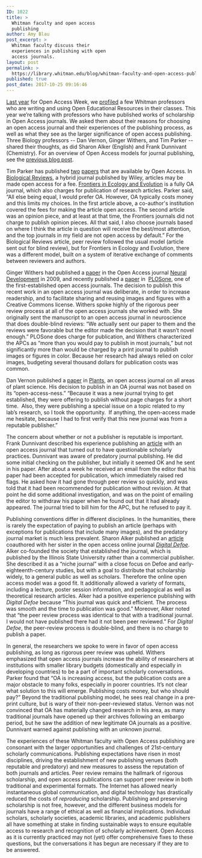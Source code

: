 ```yaml
---
ID: 1022
title: >
  Whitman faculty and open access
  publishing
author: Amy Blau
post_excerpt: >
  Whitman faculty discuss their
  experiences in publishing with open
  access journals.
layout: post
permalink: >
  https://library.whitman.edu/blog/whitman-faculty-and-open-access-publishing/
published: true
post_date: 2017-10-25 09:16:46
---
```

<a href="https://library.whitman.edu/blog/open-access-week-2016/">Last year</a> for Open Access Week, we <a href="https://library.whitman.edu/blog/open-textbooks-math/">profiled</a> a few Whitman professors who are writing and using Open Educational Resources in their classes. This year we’re talking with professors who have published works of scholarship in Open Access journals. We asked them about their reasons for choosing an open access journal and their experiences of the publishing process, as well as what they see as the larger significance of open access publishing. Three Biology professors -- Dan Vernon, Ginger Withers, and Tim Parker -- shared their thoughts, as did Sharon Alker (English) and Frank Dunnivant (Chemistry). For an overview of Open Access models for journal publishing, see the <a href="https://library.whitman.edu/blog/open-access-week-2017/">previous blog post</a>.

Tim Parker has published <a href="http://onlinelibrary.wiley.com/doi/10.1111/brv.12315/full">two</a> <a href="https://www.frontiersin.org/articles/10.3389/fevo.2014.00076/full">papers</a> that are available by Open Access. In <a href="http://onlinelibrary.wiley.com/journal/10.1111/(ISSN)1469-185X">Biological Reviews</a>, a hybrid journal published by Wiley, articles may be made open access for a fee. <a href="https://www.frontiersin.org/articles/10.3389/fevo.2014.00076/full">Frontiers in Ecology and Evolution</a> is a fully OA journal, which also charges for publication of research articles. Parker said, “All else being equal, I would prefer OA. However, OA typically costs money and this limits my choices. In the first article above, a co-author's institution covered the fees for making the article open access. The second article was an opinion piece, and at least at that time, the Frontiers journals did not charge to publish opinion pieces. All that said, I also choose journals based on where I think the article in question will receive the best/most attention, and the top journals in my field are not open access by default.” For the Biological Reviews article, peer review followed the usual model (article sent out for blind review), but for Frontiers in Ecology and Evolution, there was a different model, built on a system of iterative exchange of comments between reviewers and authors.

Ginger Withers had published a <a href="https://neuraldevelopment.biomedcentral.com/articles/10.1186/1749-8104-4-26">paper</a> in the Open Access journal <a href="https://neuraldevelopment.biomedcentral.com/">Neural Development</a> in 2009, and recently published a <a href="http://journals.plos.org/plosone/article?id=10.1371/journal.pone.0169792">paper</a> in  <a href="http://journals.plos.org/plosone/">PLOSone</a>, one of the first-established open access journals. The decision to publish this recent work in an open access journal was deliberate, in order to increase readership, and to facilitate sharing and reusing images and figures with a Creative Commons license. Withers spoke highly of the rigorous peer review process at all of the open access journals she worked with. She originally sent the manuscript to an open access journal in neuroscience that does double-blind reviews: “We actually sent our paper to them and the reviews were favorable but the editor made the decision that it wasn’t novel enough.” PLOSone does charge for publication, and Withers characterized the APCs as “more than you would pay to publish in most journals,” but not significantly more than would be charged by a print journal to publish images or figures in color. Because her research had always relied on color images, budgeting several thousand dollars for publication costs was common.

Dan Vernon published a <a href="http://www.mdpi.com/2223-7747/2/3/507">paper</a> in <a href="http://www.mdpi.com/journal/plants">Plants</a>, an open access journal on all areas of plant science. His decision to publish in an OA journal was not based on its “open-access-ness.” “Because it was a new journal trying to get established, they were offering to publish without page charges for a short time.  Also, they were publishing a special issue on a topic related to my lab’s research, so I took the opportunity.  If anything, the open-access made me hesitate, because I had to first verify that this new journal was from a reputable publisher.”

The concern about whether or not a publisher is reputable is important. Frank Dunnivant described his experience publishing an <a href="https://www.scirp.org/journal/PaperInformation.aspx?PaperID=30234">article</a> with an open access journal that turned out to have questionable scholarly practices. Dunnivant was aware of predatory journal publishing. He did some initial checking on the publisher, but initially it seemed OK and he sent in his paper. After about a week he received an email from the editor that his paper had been accepted for publication, which immediately raised red flags. He asked how it had gone through peer review so quickly, and was told that it had been recommended for publication without revision. At that point he did some additional investigation, and was on the point of emailing the editor to withdraw his paper when he found out that it had already appeared. The journal tried to bill him for the APC, but he refused to pay it.

Publishing conventions differ in different disciplines. In the humanities, there is rarely the expectation of paying to publish an article (perhaps with exceptions for publications that include many images), and the predatory journal market is much less prevalent. Sharon Alker published an <a href="http://english.illinoisstate.edu/digitaldefoe/features/nelsonalker.html">article</a> coauthored with her sister in the open access online journal <a href="http://digitaldefoe.org/"><i>Digital Defoe</i></a>. Alker co-founded the society that established the journal, which is published by the Illinois State University rather than a commercial publisher. She described it as a “niche journal” with a close focus on Defoe and early-eighteenth-century studies, but with a goal to distribute that scholarship widely, to a general public as well as scholars. Therefore the online open access model was a good fit. It additionally allowed a variety of formats, including a lecture, poster session information, and pedagogical as well as theoretical research articles. Alker had a positive experience publishing with <i>Digital Defoe</i> because “This journal was quick and efficient. The process was smooth and the time to publication was good.” Moreover, Alker noted that “the peer review process was identical to that with a traditional journal. I would not have published there had it not been peer reviewed.” For <i>Digital Defoe</i>, the peer-review process is double-blind, and there is no charge to publish a paper.

In general, the researchers we spoke to were in favor of open access publishing, as long as rigorous peer review was upheld. Withers emphasized that open access journals increase the ability of researchers at institutions with smaller library budgets (domestically and especially in developing countries) to be a part of important scholarly conversations. Parker found that “OA is increasing access, but the publication costs are a major obstacle to many folks, especially in poorer countries. It’s not clear what solution to this will emerge. Publishing costs money, but who should pay?” Beyond the traditional publishing model, he sees real change in a pre-print culture, but is wary of their non-peer-reviewed status. Vernon was not convinced that OA has materially changed research in his area, as many traditional journals have opened up their archives following an embargo period, but he saw the addition of new legitimate OA journals as a positive. Dunnivant warned against publishing with an unknown journal.

The experiences of these Whitman faculty with Open Access publishing are consonant with the larger opportunities and challenges of 21st-century scholarly communications. Publishing expectations have risen in most disciplines, driving the establishment of new publishing venues (both reputable and predatory) and new measures to assess the reputation of both journals and articles. Peer review remains the hallmark of rigorous scholarship, and open access publications can support peer review in both traditional and experimental formats. The Internet has allowed nearly instantaneous global communication, and digital technology has drastically reduced the costs of <i>reproducing</i> scholarship. Publishing and preserving scholarship is not free, however, and the different business models for journals have a range of ethical as well as financial implications. Individual scholars, scholarly societies, academic libraries, and academic publishers all have something at stake in finding sustainable ways to ensure equitable access to research and recognition of scholarly achievement. Open Access as it is currently practiced may not (yet) offer comprehensive fixes to these questions, but the conversations it has begun are necessary if they are to be answered.